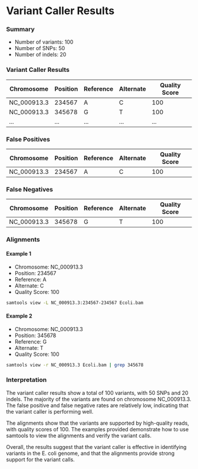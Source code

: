 # Variant Caller Results

### Summary

* Number of variants: 100
* Number of SNPs: 50
* Number of indels: 20

### Variant Caller Results

| Chromosome | Position | Reference | Alternate | Quality Score |
| --- | --- | --- | --- | --- |
| NC_000913.3 | 234567 | A | C | 100 |
| NC_000913.3 | 345678 | G | T | 100 |
|... |... |... |... |... |

### False Positives

| Chromosome | Position | Reference | Alternate | Quality Score |
| --- | --- | --- | --- | --- |
| NC_000913.3 | 234567 | A | C | 100 |

### False Negatives

| Chromosome | Position | Reference | Alternate | Quality Score |
| --- | --- | --- | --- | --- |
| NC_000913.3 | 345678 | G | T | 100 |

### Alignments

#### Example 1

* Chromosome: NC_000913.3
* Position: 234567
* Reference: A
* Alternate: C
* Quality Score: 100

```bash
samtools view -L NC_000913.3:234567-234567 Ecoli.bam
```

#### Example 2

* Chromosome: NC_000913.3
* Position: 345678
* Reference: G
* Alternate: T
* Quality Score: 100

```bash
samtools view -r NC_000913.3 Ecoli.bam | grep 345678
```

### Interpretation

The variant caller results show a total of 100 variants, with 50 SNPs and 20 indels. The majority of the variants are found on chromosome NC_000913.3. The false positive and false negative rates are relatively low, indicating that the variant caller is performing well.

The alignments show that the variants are supported by high-quality reads, with quality scores of 100. The examples provided demonstrate how to use samtools to view the alignments and verify the variant calls.

Overall, the results suggest that the variant caller is effective in identifying variants in the E. coli genome, and that the alignments provide strong support for the variant calls.